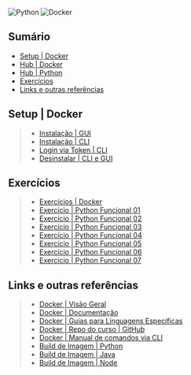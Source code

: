 ![Python](https://img.shields.io/badge/python-3670A0?style=for-the-badge&logo=python&logoColor=ffdd54)
![Docker](https://img.shields.io/badge/docker-%230db7ed.svg?style=for-the-badge&logo=docker&logoColor=white)

## Sumário 

- [Setup | Docker](#setup--docker)
- [Hub | Docker](./docker/docker.md)
- [Hub | Python](./python/prog-funcional.md)
- [Exercícios](#exercícios)
- [Links e outras referências](#links-e-outras-referências)

## Setup | Docker
>
> - [Instalação | GUI](https://docs.docker.com/get-docker/)
> - [Instalação | CLI](https://docs.docker.com/desktop/install/mac-install/#install-from-the-command-line)
> - [Login via Token | CLI](https://docs.docker.com/docker-hub/access-tokens/)
> - [Desinstalar | CLI e GUI](https://docs.docker.com/desktop/uninstall/)
>

## Exercícios
>
> - [Exercícios | Docker](./docker/docker.md#exercícios--trilha-compassuol)
> - [Exercício | Python Funcional 01](./python/ex01.py)
> - [Exercício | Python Funcional 02](./python/ex02.py)
> - [Exercício | Python Funcional 03](./python/ex03.py)
> - [Exercício | Python Funcional 04](./python/ex04.py)
> - [Exercício | Python Funcional 05](./python/ex05.py)
> - [Exercício | Python Funcional 06](./python/ex06.py)
> - [Exercício | Python Funcional 07](./python/ex07.py)


## Links e outras referências
>
> - [Docker | Visão Geral](https://docs.docker.com/get-started/)
> - [Docker | Documentação](https://docs.docker.com/)
> - [Docker | Guias para Linguagens Específicas](https://docs.docker.com/language/)
> - [Docker | Repo do curso | GitHub](https://github.com/matheusbattisti/curso_docker)
> - [Docker | Manual de comandos via CLI](https://docs.docker.com/engine/reference/commandline/cli/)
> - [Build de Imagem | Python](https://docs.docker.com/language/python/build-images/)
> - [Build de Imagem | Java](https://docs.docker.com/language/java/build-images/)
> - [Build de Imagem | Node](https://docs.docker.com/language/nodejs/build-images/)
